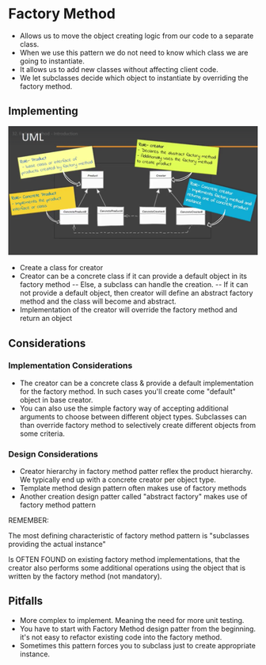 # Factory Method

- Allows us to move the object creating logic from our code to a separate class.
- When we use this pattern we do not need to know which class we are going to instantiate.
- It allows us to add new classes without affecting client code.
- We let subclasses decide which object to instantiate by overriding the factory method.


## Implementing

![factoryMethodUml](./factoryMethod-01.png)

- Create a class for creator
- Creator can be a concrete class if it can provide a default object in its factory method
-- Else, a subclass can handle the creation. 
-- If it can not provide a default object, then creator will define an abstract factory method and the class will become and abstract.
- Implementation of the creator will override the factory method and return an object

## Considerations

### Implementation Considerations

- The creator can be a concrete class & provide a default implementation for the factory method. In such cases you'll create come "default" object in base creator.
- You can also use the simple factory way of accepting additional arguments to choose between different object types. Subclasses can than override factory method to selectively create different objects from some criteria.

### Design Considerations

- Creator hierarchy in factory method patter reflex the product hierarchy. We typically end up with a concrete creator per object type.
- Template method design pattern often makes use of factory methods
- Another creation design patter called "abstract factory" makes use of factory method pattern

REMEMBER:

The most defining characteristic of factory method pattern is "subclasses providing the actual instance"

Is OFTEN FOUND on existing factory method implementations, that the creator also performs some additional operations using the object that is written by the factory method (not mandatory).

## Pitfalls

- More complex to implement. Meaning the need for more unit testing.
- You have to start with Factory Method design patter from the beginning. it's not easy to refactor existing code into the factory method.
- Sometimes this pattern forces you to subclass just to create appropriate instance.